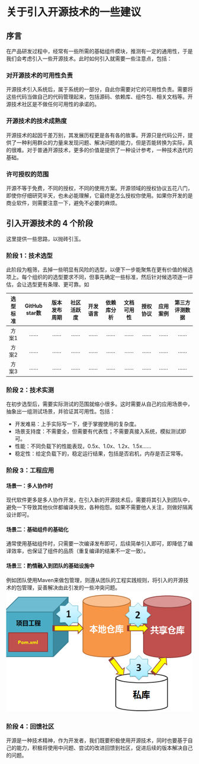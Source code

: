# 关于引入开源技术的一些建议

## 序言

在产品研发过程中，经常有一些所需的基础组件模块，推测有一定的通用性，于是我们会考虑引入一些开源技术。此时如何引入就需要一些注意点，包括：

### 对开源技术的可用性负责

开源技术引入系统后，属于系统的一部分，自此你需要对它的可用性负责。需要将这些代码当做自己的代码管理起来，包括源码、依赖库、组件包、相关文档等。开源技术社区是不做任何可用性的承诺的。

### 开源技术的技术成熟度

开源技术的起因千差万别，其发展历程更是各有各的故事。开源只是代码公开，提供了一种利用群众的力量来发现问题、解决问题的能力，但是否能转换为实际，真的很难。对于普通开源技术，更多的价值是提供了一种设计参考，一种技术迭代的基础。

### 许可授权的范围

开源不等于免费，不同的授权，不同的使用方案。开源领域的授权协议五花八门，即使你仔细研究半天，也未必能理解，它最终是怎么授权你使用。如果你开发的是商业软件，则需要注意一下，避免不必要的麻烦。

## 引入开源技术的 4 个阶段

这里提供一些思路，以抛砖引玉。

### 阶段 1：技术选型

此阶段为粗筛，去掉一些明显有风险的选型，以便下一步能聚焦在更有价值的候选项上。每个组织的的选型要求不同，但事先确定一些标准，然后针对候选项逐一评估，会让选型更有条理、更可靠。如

| 选型标准 | GitHub star数 | 版本发布周期 | 社区活跃度 | 开发语言 | 依赖库分析 | 文档可用性 | 授权协议 | 应用案例 | 第三方评测数据 |
|:--:|:--:|:--:|:--:|:--:|:--:|:--:|:--:|:--:|:--:|
|方案1|……|……|……|……|……|……|……|……|……|
|方案2|……|……|……|……|……|……|……|……|……|
|方案3|……|……|……|……|……|……|……|……|……|

### 阶段 2：技术实测

在初步选型后，需要实际测试的范围就缩小很多。这时需要从自己的应用场景中，抽象出一组测试场景，并验证其可用性。包括：

* 开发难易：上手实际写一下，便于掌握使用的复杂度。
* 场景支持度：不需要全，但需要有代表性；不需要真接入系统，模拟测试即可。
* 性能：不同负载下的性能表现，0.5x、1.0x、1.2x、1.5x……
* 稳定性：给定负载下的，稳定运行结果，包括是否宕机，内存是否正常等。

### 阶段 3：工程应用

#### 场景一：多人协作时

现代软件更多是多人协作开发，在引入新的开源技术后，需要将其引入到团队中，避免一下导致其他伙伴都编译失败，各种抱怨。如果不需要他人关注，则做好隔离设计即可。

#### 场景二：基础组件的基础化

通常使用基础组件时，只需要一次编译发布即可，后续简单引入即可，即降低了编译效率，也保证了组件的品质（重复编译的结果不一定一致）。

#### 场景三：酌情融入到团队的基础设施中

例如团队使用Maven来做包管理，则遵从团队的工程实践规则，将引入的开源技术的包管理，妥善解决由此引发的一些冲突问题。
![Maven-lib-man.png](img/Maven-lib-man.png)

### 阶段 4：回馈社区

开源是一种技术精神，作为开发者，我们既要积极使用开源技术，同时也要基于自己的能力，积极将使用中问题、尝试的改进回馈到社区，促进后续的版本解决自己的问题。
